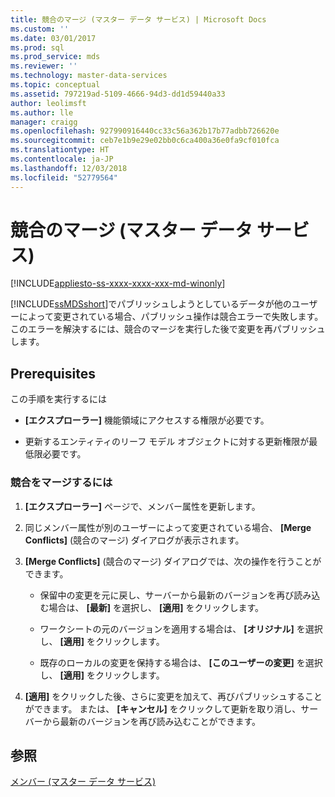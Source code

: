 ```yaml
---
title: 競合のマージ (マスター データ サービス) | Microsoft Docs
ms.custom: ''
ms.date: 03/01/2017
ms.prod: sql
ms.prod_service: mds
ms.reviewer: ''
ms.technology: master-data-services
ms.topic: conceptual
ms.assetid: 797219ad-5109-4666-94d3-dd1d59440a33
author: leolimsft
ms.author: lle
manager: craigg
ms.openlocfilehash: 927990916440cc33c56a362b17b77adbb726620e
ms.sourcegitcommit: ceb7e1b9e29e02bb0c6ca400a36e0fa9cf010fca
ms.translationtype: HT
ms.contentlocale: ja-JP
ms.lasthandoff: 12/03/2018
ms.locfileid: "52779564"
---
```

# <a name="merge-conflicts-master-data-services"></a>競合のマージ (マスター データ サービス)

[!INCLUDE[appliesto-ss-xxxx-xxxx-xxx-md-winonly](../includes/appliesto-ss-xxxx-xxxx-xxx-md-winonly.md)]

  [!INCLUDE[ssMDSshort](../includes/ssmdsshort-md.md)]でパブリッシュしようとしているデータが他のユーザーによって変更されている場合、パブリッシュ操作は競合エラーで失敗します。 このエラーを解決するには、競合のマージを実行した後で変更を再パブリッシュします。  
  
## <a name="prerequisites"></a>Prerequisites  
 この手順を実行するには  
  
-   **[エクスプローラー]** 機能領域にアクセスする権限が必要です。  
  
-   更新するエンティティのリーフ モデル オブジェクトに対する更新権限が最低限必要です。  
  
### <a name="to-merge-conflicts"></a>競合をマージするには  
  
1.  **[エクスプローラー]** ページで、メンバー属性を更新します。  
  
2.  同じメンバー属性が別のユーザーによって変更されている場合、 **[Merge Conflicts]** (競合のマージ) ダイアログが表示されます。  
  
3.  **[Merge Conflicts]** (競合のマージ) ダイアログでは、次の操作を行うことができます。  
  
    -   保留中の変更を元に戻し、サーバーから最新のバージョンを再び読み込む場合は、 **[最新]** を選択し、 **[適用]** をクリックします。  
  
    -   ワークシートの元のバージョンを適用する場合は、 **[オリジナル]** を選択し、 **[適用]** をクリックします。  
  
    -   既存のローカルの変更を保持する場合は、 **[このユーザーの変更]** を選択し、 **[適用]** をクリックします。  
  
4.  **[適用]** をクリックした後、さらに変更を加えて、再びパブリッシュすることができます。 または、 **[キャンセル]** をクリックして更新を取り消し、サーバーから最新のバージョンを再び読み込むことができます。  
  
## <a name="see-also"></a>参照  
 [メンバー (マスター データ サービス)](../master-data-services/members-master-data-services.md)  
  
  
